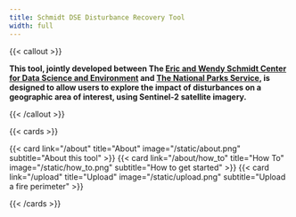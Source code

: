 ```yaml
---
title: Schmidt DSE Disturbance Recovery Tool
width: full
---
```


{{< callout >}}

**This tool, jointly developed between The [Eric and Wendy Schmidt Center for Data Science and Environment](https://dse.berkeley.edu/) and [The National Parks Service](https://www.nps.gov), is designed to allow users to explore the impact of disturbances on a geographic area of interest, using Sentinel-2 satellite imagery.**

{{< /callout >}}

{{< cards >}}

{{< card link="/about" title="About" image="/static/about.png" subtitle="About this tool" >}}
{{< card link="/about/how_to" title="How To" image="/static/how_to.png" subtitle="How to get started" >}}
{{< card link="/upload" title="Upload" image="/static/upload.png" subtitle="Upload a fire perimeter" >}}

{{< /cards >}}
